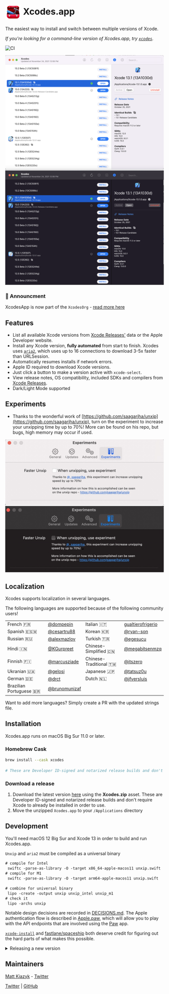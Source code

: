<h1><img src="icon.png" align="center" width=50 height=50 /> Xcodes.app</h1>

The easiest way to install and switch between multiple versions of Xcode.

_If you're looking for a command-line version of Xcodes.app, try [`xcodes`](https://github.com/XcodesOrg/xcodes)._

![CI](https://github.com/XcodesOrg/Xcodes.app/workflows/CI/badge.svg)

![](screenshot_light.png#gh-light-mode-only)
![](screenshot_dark.png#gh-dark-mode-only)

### :tada: Announcment

XcodesApp is now part of the `XcodesOrg` - [read more here](nextstep.md)

## Features

- List all available Xcode versions from [Xcode Releases'](https://xcodereleases.com) data or the Apple Developer website.
- Install any Xcode version, **fully automated** from start to finish. Xcodes uses [`aria2`](https://aria2.github.io), which uses up to 16 connections to download 3-5x faster than URLSession.
- Automatically resumes installs if network errors.
- Apple ID required to download Xcode versions.
- Just click a button to make a version active with `xcode-select`.
- View release notes, OS compatibility, included SDKs and compilers from [Xcode Releases](https://xcodereleases.com).
- Dark/Light Mode supported

## Experiments

- Thanks to the wonderful work of [https://github.com/saagarjha/unxip](https://github.com/saagarjha/unxip), turn on the experiment to increase your unxipping time by up to 70%! More can be found on his repo, but bugs, high memory may occur if used. 

![](experiment_light.jpg#gh-light-mode-only)
![](experiment_dark.jpg#gh-dark-mode-only)

## Localization

Xcodes supports localization in several languages. 

The following languages are supported because of the following community users!

|||||
|-|-|-|-|
|French 🇫🇷 |[@dompepin](https://github.com/dompepin)|Italian 🇮🇹 |[gualtierofrigerio](https://github.com/gualtierofrigerio)|
|Spanish 🇪🇸🇲 |[@cesartru88](https://github.com/cesartru88)|Korean 🇰🇷 |[@ryan-son](https://github.com/ryan-son)|
|Russian 🇷🇺 |[@alexmazlov](https://github.com/alexmazlov)|Turkish 🇹🇷 |[@egesucu](https://github.com/egesucu)|
|Hindi 🇮🇳 |[@KGurpreet](https://github.com/KGurpreet)|Chinese-Simplified 🇨🇳|[@megabitsenmzq](https://github.com/megabitsenmzq)|
|Finnish 🇫🇮 |[@marcusziade](https://github.com/marcusziade)|Chinese-Traditional 🇹🇼|[@itszero](https://github.com/itszero)|
|Ukranian 🇺🇦 |[@gelosi](https://github.com/gelosi)|Japanese 🇯🇵|[@tatsuz0u](https://github.com/tatsuz0u)|
|German 🇩🇪|[@drct](https://github.com/drct)|Dutch 🇳🇱|[@jfversluis](https://github/com/jfversluis)|
|Brazilian Portuguese 🇧🇷|[@brunomunizaf](https://github.com/brunomunizaf)||

Want to add more languages? Simply create a PR with the updated strings file. 
## Installation

Xcodes.app runs on macOS Big Sur 11.0 or later.

### Homebrew Cask

```sh
brew install --cask xcodes

# These are Developer ID-signed and notarized release builds and don't require Xcode to already be installed in order to use.
```

### Download a release

1. Download the latest version [here](https://github.com/XcodesOrg/XcodesApp/releases/latest) using the **Xcodes.zip** asset. These are Developer ID-signed and notarized release builds and don't require Xcode to already be installed in order to use.
2. Move the unzipped `Xcodes.app` to your `/Applications` directory

## Development

You'll need macOS 12 Big Sur and Xcode 13 in order to build and run Xcodes.app.

`Unxip` and `aria2` must be compiled as a universal binary
```
# compile for Intel
 swiftc -parse-as-library -O -target x86_64-apple-macos11 unxip.swift
# compile for M1
 swiftc -parse-as-library -O -target arm64-apple-macos11 unxip.swift

# combine for universal binary
 lipo -create -output unxip unxip_intel unxip_m1  
# check it
 lipo -archs unxip 
```

Notable design decisions are recorded in [DECISIONS.md](./DECISIONS.md). The Apple authentication flow is described in [Apple.paw](./Apple.paw), which will allow you to play with the API endpoints that are involved using the [Paw](https://paw.cloud) app.

[`xcode-install`](https://github.com/xcpretty/xcode-install) and [fastlane/spaceship](https://github.com/fastlane/fastlane/tree/master/spaceship) both deserve credit for figuring out the hard parts of what makes this possible.


<details>
<summary>Releasing a new version</summary>

Follow the steps below to build and release a new version of Xcodes.app. For any of the git steps, you can use your preferred tool, but please sign the tag.

```sh
# Update the version number in Xcode and commit the change, if necessary

# Question: Did anything in XPCHelper change?
# - com.robotsandpencils.XcodesApp.Helper folder and HelperXPCShared
# - if so, bump the version number in com.robotsandpencils.XcodesApp.Helper target.
# Note: you do not have to bump the version number if nothing has changed.
# Note2: If you do bump the version, the end user, must re-install the XPCHelper and give permission again.

# Increment the build number
scripts/increment_build_number.sh

# Commit the change
git add Xcodes/Resources/Info.plist
git commit -asm "Increment build number"

# Tag the latest commit
# Replace $VERSION and $BUILD below with the latest real values
git tag -asm "v$VERSIONb$BUILD" "v$VERSIONb$BUILD"

# Push to origin
git push --follow-tags

# Build the app
# Make sure you have the Xcode Selected you want to build with
scripts/package_release.sh

# Notarize the app
# Do this from the Product directory so the app is zipped without being nested inside Product
# Create a app specific password on appleid.apple.com if you haven't already
# xcrun notarytool store-credentials "AC_PASSWORD" \
#              --apple-id "test@example.com" \
#              --team-id "teamid" \
#               --password "app specific password"

pushd Product
../scripts/notarize.sh Xcodes.zip <MYORG>

# Sign the .zip for Sparkle, note the signature in the output for later
# If you're warned about the signing key not being found, see the Xcodes 1Password vault for the key and installation instructions.
../scripts/sign_update Xcodes.zip
popd

# Go to https://github.com/XcodesOrg/XcodesApp/releases
# If there are uncategorized PRs, add the appropriate label and run the Release Drafter action manually
# Edit the latest draft release
# Set its tag to the tag you just pushed
# Set its title to a string with the format "$VERSION ($BUILD)"
# Polish the draft release notes, if necessary
# Add the signature to the bottom of the release notes in a comment, like:
<!-- sparkle:edSignature=$SIGNATURE -->
# Attach the zip that was created in the Product directory to the release
# Publish the release

# Update the [Homebrew Cask](https://github.com/RobotsAndPencils/homebrew-cask/blob/master/Casks/xcodes.rb).
```
</details>

## Maintainers

[Matt Kiazyk](https://github.com/mattkiazyk) - [Twitter](https://www.twitter.com/mattkiazyk)

[Twitter](https://twitter.com/xcodesApp) | [GitHub](https://github.com/xcodesOrg)
